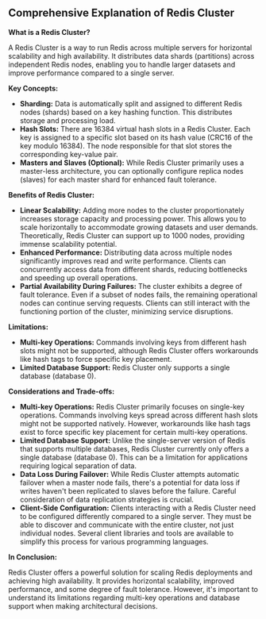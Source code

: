 ## Comprehensive Explanation of Redis Cluster

**What is a Redis Cluster?**

A Redis Cluster is a way to run Redis across multiple servers for horizontal scalability and high availability. It distributes data shards (partitions) across independent Redis nodes, enabling you to handle larger datasets and improve performance compared to a single server.

**Key Concepts:**

* **Sharding:** Data is automatically split and assigned to different Redis nodes (shards) based on a key hashing function. This distributes storage and processing load.
* **Hash Slots:**  There are 16384 virtual hash slots in a Redis Cluster. Each key is assigned to a specific slot based on its hash value (CRC16 of the key modulo 16384). The node responsible for that slot stores the corresponding key-value pair.
* **Masters and Slaves (Optional):** While Redis Cluster primarily uses a master-less architecture, you can optionally configure replica nodes (slaves) for each master shard for enhanced fault tolerance.

**Benefits of Redis Cluster:**

* **Linear Scalability:**  Adding more nodes to the cluster proportionately increases storage capacity and processing power. This allows you to scale horizontally to accommodate growing datasets and user demands. Theoretically, Redis Cluster can support up to 1000 nodes, providing immense scalability potential.
* **Enhanced Performance:**  Distributing data across multiple nodes significantly improves read and write performance. Clients can concurrently access data from different shards, reducing bottlenecks and speeding up overall operations.
* **Partial Availability During Failures:**  The cluster exhibits a degree of fault tolerance. Even if a subset of nodes fails, the remaining operational nodes can continue serving requests. Clients can still interact with the functioning portion of the cluster, minimizing service disruptions.

**Limitations:**

* **Multi-key Operations:** Commands involving keys from different hash slots might not be supported, although Redis Cluster offers workarounds like hash tags to force specific key placement.
* **Limited Database Support:**  Redis Cluster only supports a single database (database 0).

**Considerations and Trade-offs:**

* **Multi-key Operations:**  Redis Cluster primarily focuses on single-key operations. Commands involving keys spread across different hash slots might not be supported natively. However, workarounds like hash tags exist to force specific key placement for certain multi-key operations.
* **Limited Database Support:**  Unlike the single-server version of Redis that supports multiple databases, Redis Cluster currently only offers a single database (database 0). This can be a limitation for applications requiring logical separation of data.
* **Data Loss During Failover:**  While Redis Cluster attempts automatic failover when a master node fails, there's a potential for data loss if writes haven't been replicated to slaves before the failure. Careful consideration of data replication strategies is crucial.
* **Client-Side Configuration:** Clients interacting with a Redis Cluster need to be configured differently compared to a single server. They must be able to discover and communicate with the entire cluster, not just individual nodes. Several client libraries and tools are available to simplify this process for various programming languages.

**In Conclusion:**

Redis Cluster offers a powerful solution for scaling Redis deployments and achieving high availability. It provides horizontal scalability, improved performance, and some degree of fault tolerance. However, it's important to understand its limitations regarding multi-key operations and database support when making architectural decisions.
